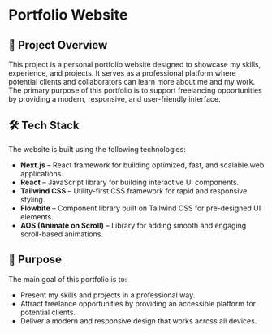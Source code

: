 # Portfolio Website

## 📌 Project Overview  
This project is a personal portfolio website designed to showcase my skills, experience, and projects. It serves as a professional platform where potential clients and collaborators can learn more about me and my work. The primary purpose of this portfolio is to support freelancing opportunities by providing a modern, responsive, and user-friendly interface.

## 🛠 Tech Stack  
The website is built using the following technologies:

- **Next.js** – React framework for building optimized, fast, and scalable web applications.  
- **React** – JavaScript library for building interactive UI components.  
- **Tailwind CSS** – Utility-first CSS framework for rapid and responsive styling.  
- **Flowbite** – Component library built on Tailwind CSS for pre-designed UI elements.  
- **AOS (Animate on Scroll)** – Library for adding smooth and engaging scroll-based animations.  

## 🎯 Purpose  
The main goal of this portfolio is to:  
- Present my skills and projects in a professional way.  
- Attract freelance opportunities by providing an accessible platform for potential clients.  
- Deliver a modern and responsive design that works across all devices.  

